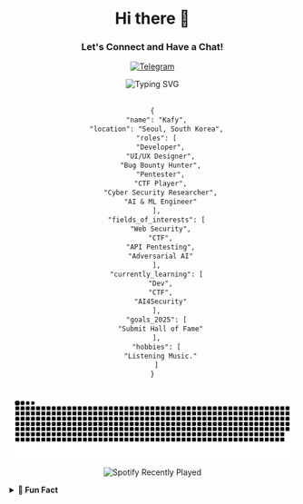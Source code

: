 <!-- Intro Section -->
<div align="center">
  <h1>Hi there 👋</h1>
  <h3>Let's Connect and Have a Chat!</h3>
  <p>
    <a href="https://t.me/acherisxx">
      <img height="30" src="https://upload.wikimedia.org/wikipedia/commons/8/82/Telegram_logo.svg" alt="Telegram" />
    </a>
  </p>
</div>

<!-- Typing Animation -->
<p align="center">
  <img src="https://readme-typing-svg.demolab.com?font=Fira+Code&size=22&pause=1000&color=00FF88&center=true&vCenter=true&width=500&lines=Developer;Bug+Bounty+Hunter;Cyber+Security+Researcher;AI+%26+ML+Engineer;UI%2FUX+Designer" alt="Typing SVG" />
</p>

<!-- JSON Card Style -->
<div align="center">
  
  <pre>
<code>
{
  "name": "Kafy",
  "location": "Seoul, South Korea",
  "roles": [
    "Developer",
    "UI/UX Designer",
    "Bug Bounty Hunter",
    "Pentester",
    "CTF Player",
    "Cyber Security Researcher",
    "AI & ML Engineer"
  ],
  "fields_of_interests": [
    "Web Security",
    "CTF",
    "API Pentesting",
    "Adversarial AI"
  ],
  "currently_learning": [
    "Dev",
    "CTF",
    "AI4Security"
  ],
  "goals_2025": [
    "Submit Hall of Fame"
  ],
  "hobbies": [
    "Listening Music."
  ]
}
</code>
</pre>
</div>

<!-- Snake Contribution -->
<p align="center">
  <img src="https://raw.githubusercontent.com/Platane/Platane/output/github-contribution-grid-snake.svg" alt="snake animation" />
</p>

<!-- Spotify -->
<p align="center">
  <img src="https://spotify-recently-played-readme.vercel.app/api?user=31jyhoy556gez2anatbblv5c5yna" alt="Spotify Recently Played" />
</p>

<!-- Fun Fact -->
<details>
  <summary><b>📎 Fun Fact</b></summary>
  <p align="center">
    <img src="https://readme-typing-svg.demolab.com?font=Fira+Code&size=18&pause=1500&color=FF5555&center=true&vCenter=true&width=700&lines=matcha+user." alt="Fun Fact" />
  </p>
</details>
